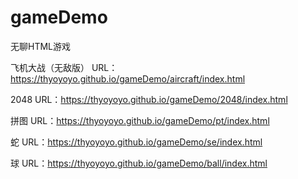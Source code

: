 # gameDemo
无聊HTML游戏

飞机大战（无敌版）
URL：https://thyoyoyo.github.io/gameDemo/aircraft/index.html

2048
URL：https://thyoyoyo.github.io/gameDemo/2048/index.html

拼图
URL：https://thyoyoyo.github.io/gameDemo/pt/index.html

蛇
URL：https://thyoyoyo.github.io/gameDemo/se/index.html

球
URL：https://thyoyoyo.github.io/gameDemo/ball/index.html
